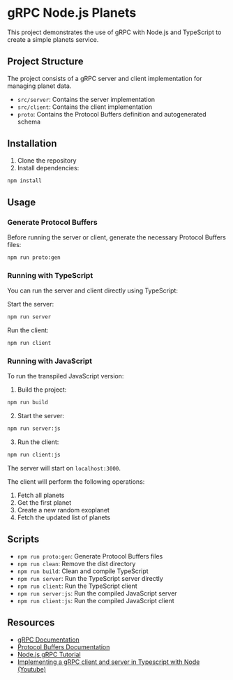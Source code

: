 # gRPC Node.js Planets

This project demonstrates the use of gRPC with Node.js and TypeScript to create a simple planets service.

## Project Structure

The project consists of a gRPC server and client implementation for managing planet data.

- `src/server`: Contains the server implementation
- `src/client`: Contains the client implementation
- `proto`: Contains the Protocol Buffers definition and autogenerated schema

## Installation

1. Clone the repository
2. Install dependencies:

```bash
npm install
```

## Usage

### Generate Protocol Buffers

Before running the server or client, generate the necessary Protocol Buffers files:

```bash
npm run proto:gen
```

### Running with TypeScript

You can run the server and client directly using TypeScript:

Start the server:
```bash
npm run server
```

Run the client:
```bash
npm run client
```

### Running with JavaScript

To run the transpiled JavaScript version:

1. Build the project:
```bash
npm run build
```

2. Start the server:
```bash
npm run server:js
```

3. Run the client:
```bash
npm run client:js
```

The server will start on `localhost:3000`.

The client will perform the following operations:
1. Fetch all planets
2. Get the first planet
3. Create a new random exoplanet
4. Fetch the updated list of planets

## Scripts

- `npm run proto:gen`: Generate Protocol Buffers files
- `npm run clean`: Remove the dist directory
- `npm run build`: Clean and compile TypeScript
- `npm run server`: Run the TypeScript server directly
- `npm run client`: Run the TypeScript client
- `npm run server:js`: Run the compiled JavaScript server
- `npm run client:js`: Run the compiled JavaScript client

## Resources

- [gRPC Documentation](https://grpc.io/docs/)
- [Protocol Buffers Documentation](https://developers.google.com/protocol-buffers/docs/overview)
- [Node.js gRPC Tutorial](https://grpc.io/docs/languages/node/quickstart/)
- [Implementing a gRPC client and server in Typescript with Node (Youtube)](https://www.youtube.com/watch?v=H0c4Wjl4kRQ&ab_channel=JustinBrooks)
